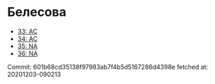 # Белесова
- [33: AC](33.md)
- [34: AC](34.md)
- [35: NA](35.md)
- [36: NA](36.md)

Commit: 601b68cd35138f97983ab7f4b5d5167286d4398e
 fetched at: 20201203-090213
